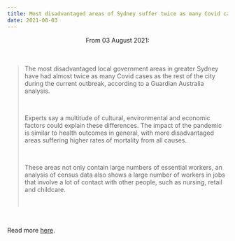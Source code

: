```yaml
---
title: Most disadvantaged areas of Sydney suffer twice as many Covid cases as rest of city
date: 2021-08-03
---
```


<center>From 03 August 2021:</center><br><br>

<blockquote><p>The most disadvantaged local government areas in greater Sydney have had almost twice as many Covid cases as the rest of the city during the current outbreak, according to a Guardian Australia analysis.</p><br>

<p>Experts say a multitude of cultural, environmental and economic factors could explain these differences. The impact of the pandemic is similar to health outcomes in general, with more disadvantaged areas suffering higher rates of mortality from all causes.</p><br>

<p>These areas not only contain large numbers of essential workers, an analysis of census data also shows a large number of workers in jobs that involve a lot of contact with other people, such as nursing, retail and childcare.</p><br>

</blockquote><br>

<p>Read more <a href="https://www.theguardian.com/news/datablog/2021/aug/04/most-disadvantaged-areas-of-sydney-suffer-twice-as-many-covid-cases-as-rest-of-city">here</a>.</p>